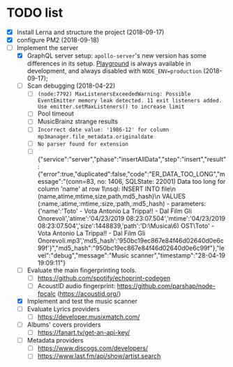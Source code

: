 # TODO list

- [x] Install Lerna and structure the project (2018-09-17)
- [x] configure PM2 (2018-09-18)
- [ ] Implement the server
  - [x] GraphQL server setup: `apollo-server`'s new version has some differences in its setup. [Playground](https://www.apollographql.com/docs/apollo-server/features/graphql-playground.html) is always available in development, and always disabled with `NODE_ENV=production` (2018-09-17);
  - [ ] Scan debugging (2018-04-22)
    - [ ] `(node:7792) MaxListenersExceededWarning: Possible EventEmitter memory leak detected. 11 exit listeners added. Use emitter.setMaxListeners() to increase limit`
    - [ ] Pool timeout
    - [ ] MusicBrainz strange results
    - [ ] `Incorrect date value: '1986-12' for column mp3manager.file_metadata.originaldate`
    - [ ] `No parser found for extension`
    - [ ] {"service":"server","phase":"insertAllData","step":"insert","result":{"error":true,"duplicated":false,"code":"ER_DATA_TOO_LONG","message":"(conn=83, no: 1406, SQLState: 22001) Data too long for column 'name' at row 1\nsql: INSERT INTO file\n                            (name,atime,mtime,size,path,md5_hash)\n                          VALUES (:name,:atime,:mtime,:size,:path,:md5_hash) - parameters:{'name':'Toto' - Vota Antonio La Trippa!! - Dal Film Gli Onorevoli','atime':'04/23/2019 08:23:07.504','mtime':'04/23/2019 08:23:07.504','size':1448839,'path':'D:\\Musica\\6) OST\\Toto' - Vota Antonio La Trippa!! - Dal Film Gli Onorevoli.mp3','md5_hash':'950bc19ec867e84f46d02640d0e6c99f'}","md5_hash":"950bc19ec867e84f46d02640d0e6c99f"},"level":"debug","message":"Music scanner","timestamp":"28-04-19 19:09:11"}
  - [ ] Evaluate the main fingerprinting tools.
    - [ ] https://github.com/spotify/echoprint-codegen
    - [ ] AcoustID audio fingerprint: https://github.com/parshap/node-fpcalc (https://acoustid.org/)
  - [x] Implement and test the music scanner
  - [ ] Evaluate Lyrics providers
    - [ ] https://developer.musixmatch.com/
  - [ ] Albums' covers providers
    - [ ] https://fanart.tv/get-an-api-key/
  - [ ] Metadata providers
    - [ ] https://www.discogs.com/developers/
    - [ ] https://www.last.fm/api/show/artist.search
